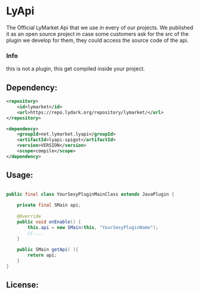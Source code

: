 # LyApi

The Official LyMarket Api that we use in every of our projects. We published it as an open source project in case some
customers ask for the src of the plugin we develop for them, they could access the source code of the api.

### Info

this is not a plugin, this get compiled inside your project.

## Dependency:

```xml
<repository>
    <id>lymarket</id>
    <url>https://repo.lydark.org/repository/lymarket/</url>
</repository>
```

```xml
<dependency>
    <groupId>net.lymarket.lyapi</groupId>
    <artifactId>lyapi-spigot</artifactId>
    <version>VERSION</version>
    <scope>compile</scope>
</dependency>
```

## Usage:

```java

public final class YourSexyPluginMainClass extends JavaPlugin {
    
    private final SMain api;
    
    @Override
    public void onEnable() {
        this.api = new SMain(this, "YourSexyPluginName");
        //....
    }
    
    public SMain getApi( ){
        return api;
    }
}

```

## License:

```




